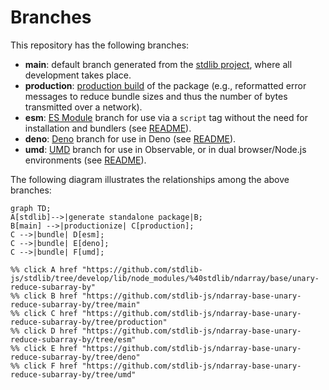 <!--

@license Apache-2.0

Copyright (c) 2022 The Stdlib Authors.

Licensed under the Apache License, Version 2.0 (the "License");
you may not use this file except in compliance with the License.
You may obtain a copy of the License at

    http://www.apache.org/licenses/LICENSE-2.0

Unless required by applicable law or agreed to in writing, software
distributed under the License is distributed on an "AS IS" BASIS,
WITHOUT WARRANTIES OR CONDITIONS OF ANY KIND, either express or implied.
See the License for the specific language governing permissions and
limitations under the License.

-->

# Branches

This repository has the following branches:

-   **main**: default branch generated from the [stdlib project][stdlib-url], where all development takes place.
-   **production**: [production build][production-url] of the package (e.g., reformatted error messages to reduce bundle sizes and thus the number of bytes transmitted over a network).
-   **esm**: [ES Module][esm-url] branch for use via a `script` tag without the need for installation and bundlers (see [README][esm-readme]).
-   **deno**: [Deno][deno-url] branch for use in Deno (see [README][deno-readme]).
-   **umd**: [UMD][umd-url] branch for use in Observable, or in dual browser/Node.js environments (see [README][umd-readme]).

The following diagram illustrates the relationships among the above branches:

```mermaid
graph TD;
A[stdlib]-->|generate standalone package|B;
B[main] -->|productionize| C[production];
C -->|bundle| D[esm];
C -->|bundle| E[deno];
C -->|bundle| F[umd];

%% click A href "https://github.com/stdlib-js/stdlib/tree/develop/lib/node_modules/%40stdlib/ndarray/base/unary-reduce-subarray-by"
%% click B href "https://github.com/stdlib-js/ndarray-base-unary-reduce-subarray-by/tree/main"
%% click C href "https://github.com/stdlib-js/ndarray-base-unary-reduce-subarray-by/tree/production"
%% click D href "https://github.com/stdlib-js/ndarray-base-unary-reduce-subarray-by/tree/esm"
%% click E href "https://github.com/stdlib-js/ndarray-base-unary-reduce-subarray-by/tree/deno"
%% click F href "https://github.com/stdlib-js/ndarray-base-unary-reduce-subarray-by/tree/umd"
```

[stdlib-url]: https://github.com/stdlib-js/stdlib/tree/develop/lib/node_modules/%40stdlib/ndarray/base/unary-reduce-subarray-by
[production-url]: https://github.com/stdlib-js/ndarray-base-unary-reduce-subarray-by/tree/production
[deno-url]: https://github.com/stdlib-js/ndarray-base-unary-reduce-subarray-by/tree/deno
[deno-readme]: https://github.com/stdlib-js/ndarray-base-unary-reduce-subarray-by/blob/deno/README.md
[umd-url]: https://github.com/stdlib-js/ndarray-base-unary-reduce-subarray-by/tree/umd
[umd-readme]: https://github.com/stdlib-js/ndarray-base-unary-reduce-subarray-by/blob/umd/README.md
[esm-url]: https://github.com/stdlib-js/ndarray-base-unary-reduce-subarray-by/tree/esm
[esm-readme]: https://github.com/stdlib-js/ndarray-base-unary-reduce-subarray-by/blob/esm/README.md